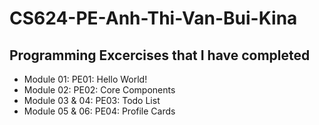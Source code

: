 # CS624-PE-Anh-Thi-Van-Bui-Kina

## Programming Excercises that I have completed

- Module 01: PE01: Hello World!
- Module 02: PE02: Core Components
- Module 03 & 04: PE03: Todo List
- Module 05 & 06: PE04: Profile Cards
